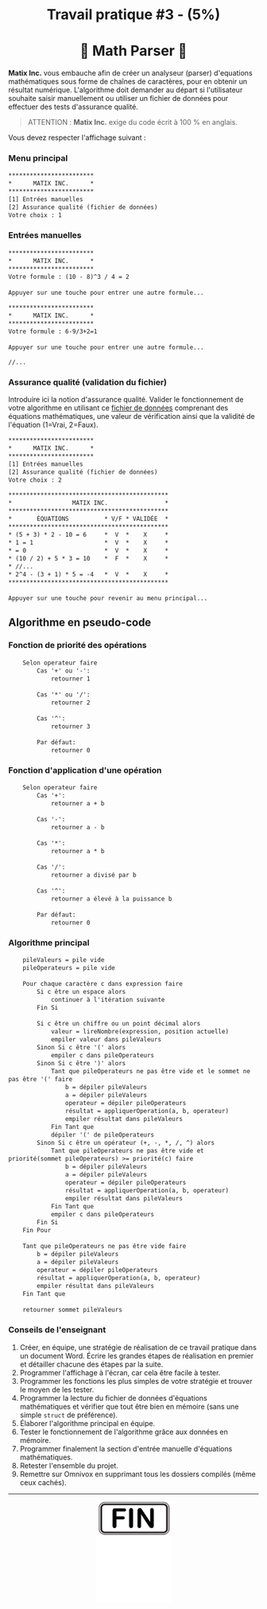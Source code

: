 <h1 align="center">Travail pratique #3 - (5%)</h1>
<h1 align="center">🟰 Math Parser 🟰</h1>

**Matix Inc.** vous embauche afin de créer un analyseur (parser) d'equations mathématiques sous forme de chaînes de caractères, pour en obtenir un résultat numérique. L'algorithme doit demander au départ si l'utilisateur souhaite saisir manuellement ou utiliser un fichier de données pour effectuer des tests d'assurance qualité.

> ATTENTION : **Matix Inc.** exige du code écrit à 100 % en anglais.

Vous devez respecter l'affichage suivant :

### Menu principal

```plaintext
************************
*      MATIX INC.      *
************************
[1] Entrées manuelles
[2] Assurance qualité (fichier de données)
Votre choix : 1
```

### Entrées manuelles

```plaintext
************************
*      MATIX INC.      *
************************
Votre formule : (10 - 8)^3 / 4 = 2

Appuyer sur une touche pour entrer une autre formule...
```

```plaintext
************************
*      MATIX INC.      *
************************
Votre formule : 6-9/3+2=1

Appuyer sur une touche pour entrer une autre formule...
```

```plaintext
//...
```

### Assurance qualité (validation du fichier)

Introduire ici la notion d'assurance qualité. Valider le fonctionnement de votre algorithme en utilisant ce [fichier de données](./_bin/math.dat) comprenant des équations mathématiques, une valeur de vérification ainsi que la validité de l'équation (1=Vrai, 2=Faux).

```plaintext
************************
*      MATIX INC.      *
************************
[1] Entrées manuelles
[2] Assurance qualité (fichier de données)
Votre choix : 2
```

```plaintext
*********************************************
*                 MATIX INC.                *
*********************************************
*       ÉQUATIONS          * V/F * VALIDÉE  *
*********************************************
* (5 + 3) * 2 - 10 = 6     *  V  *    X     *
* 1 = 1                    *  V  *    X     *
* = 0                      *  V  *    X     *
* (10 / 2) + 5 * 3 = 10    *  F  *    X     *
* //...
* 2^4 - (3 + 1) * 5 = -4   *  V  *    X     *
*********************************************

Appuyer sur une touche pour revenir au menu principal...
```

## Algorithme en pseudo-code

### Fonction de priorité des opérations

```plaintext
    Selon operateur faire
        Cas '+' ou '-':
            retourner 1

        Cas '*' ou '/':
            retourner 2

        Cas '^':
            retourner 3

        Par défaut:
            retourner 0
```

### Fonction d'application d'une opération

```plaintext
    Selon operateur faire
        Cas '+':
            retourner a + b

        Cas '-':
            retourner a - b

        Cas '*':
            retourner a * b

        Cas '/':
            retourner a divisé par b

        Cas '^':
            retourner a élevé à la puissance b

        Par défaut:
            retourner 0
```

### Algorithme principal

```plaintext
    pileValeurs = pile vide
    pileOperateurs = pile vide

    Pour chaque caractère c dans expression faire
        Si c être un espace alors
            continuer à l'itération suivante
        Fin Si

        Si c être un chiffre ou un point décimal alors
            valeur = lireNombre(expression, position actuelle)
            empiler valeur dans pileValeurs
        Sinon Si c être '(' alors
            empiler c dans pileOperateurs
        Sinon Si c être ')' alors
            Tant que pileOperateurs ne pas être vide et le sommet ne pas être '(' faire
                b = dépiler pileValeurs
                a = dépiler pileValeurs
                operateur = dépiler pileOperateurs
                résultat = appliquerOperation(a, b, operateur)
                empiler résultat dans pileValeurs
            Fin Tant que
            dépiler '(' de pileOperateurs
        Sinon Si c être un opérateur (+, -, *, /, ^) alors
            Tant que pileOperateurs ne pas être vide et priorité(sommet pileOperateurs) >= priorité(c) faire
                b = dépiler pileValeurs
                a = dépiler pileValeurs
                operateur = dépiler pileOperateurs
                résultat = appliquerOperation(a, b, operateur)
                empiler résultat dans pileValeurs
            Fin Tant que
            empiler c dans pileOperateurs
        Fin Si
    Fin Pour

    Tant que pileOperateurs ne pas être vide faire
        b = dépiler pileValeurs
        a = dépiler pileValeurs
        operateur = dépiler pileOperateurs
        résultat = appliquerOperation(a, b, operateur)
        empiler résultat dans pileValeurs
    Fin Tant que

    retourner sommet pileValeurs
```

### Conseils de l'enseignant

1. Créer, en équipe, une stratégie de réalisation de ce travail pratique dans un document Word. Écrire les grandes étapes de réalisation en premier et détailler chacune des étapes par la suite.
2. Programmer l'affichage à l'écran, car cela être facile à tester.
3. Programmer les fonctions les plus simples de votre stratégie et trouver le moyen de les tester.
4. Programmer la lecture du fichier de données d'équations mathématiques et vérifier que tout être bien en mémoire (sans une simple `struct` de préférence).
5. Élaborer l'algorithme principal en équipe.
6. Tester le fonctionnement de l'algorithme grâce aux données en mémoire.
7. Programmer finalement la section d'entrée manuelle d'équations mathématiques.
8. Retester l'ensemble du projet.
9. Remettre sur Omnivox en supprimant tous les dossiers compilés (même ceux cachés).
<hr/>
<p align="center"><img src="./images/end.png" alt="drawing" width="150"/></p>
